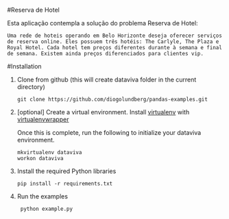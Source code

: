 #Reserva de Hotel

Esta aplicação contempla a solução do problema Reserva de Hotel:


    Uma rede de hoteis operando em Belo Horizonte deseja oferecer serviços de reserva online. Eles possuem três hotéis: The Carlyle, The Plaza e Royal Hotel. Cada hotel tem preços diferentes durante à semana e final de semana. Existem ainda preços diferenciados para clientes vip.
#Installation

1.  Clone from github (this will create dataviva folder in the current directory)

        git clone https://github.com/diogolundberg/pandas-examples.git
2.  [optional] Create a virtual environment. Install [virtualenv](https://pypi.python.org/pypi/virtualenv) with [virtualenvwrapper](http://virtualenvwrapper.readthedocs.org/en/latest/)

    Once this is complete, run the following to initialize your dataviva environment.


        mkvirtualenv dataviva
        workon dataviva
3.  Install the required Python libraries

        pip install -r requirements.txt

4. Run the examples

        python example.py

